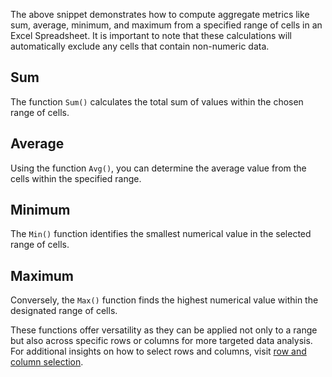 The above snippet demonstrates how to compute aggregate metrics like sum, average, minimum, and maximum from a specified range of cells in an Excel Spreadsheet. It is important to note that these calculations will automatically exclude any cells that contain non-numeric data.

## Sum

The function `Sum()` calculates the total sum of values within the chosen range of cells.

## Average

Using the function `Avg()`, you can determine the average value from the cells within the specified range.

## Minimum

The `Min()` function identifies the smallest numerical value in the selected range of cells.

## Maximum

Conversely, the `Max()` function finds the highest numerical value within the designated range of cells.

These functions offer versatility as they can be applied not only to a range but also across specific rows or columns for more targeted data analysis. For additional insights on how to select rows and columns, visit [row and column selection](https://ironsoftware.com/csharp/excel/examples/select-excel-range/).